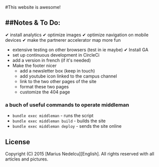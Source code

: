 #This website is awesome!

##Notes & To Do:
-----

✔ install analytics
✔ optimize images
✔ optimize navigation on mobile devices
✔ make the partnerer accelerator map more fun
- extensive testing on other browsers (test in ie maybe)
✔ Install GA
- set up continuous development in CircleCi
- add a version in french (if it's needed)
- Make the footer nicer
	* add a newsletter box (keep in touch)
	* add youtube icon linked to the campus channel
	* link to the two other pages of the site
	* format these two pages
	* customize the 404 page


[mkdrendering]: http://vaidehijoshi.github.io/blog/2015/08/11/rolling-out-the-redcarpet-for-rendering-markdown/

### a buch of useful commands to operate middleman 

- `bundle exec middleman` - runs the script
- `bundle exec middleman build` - builds the site
- `bundle exec middleman deploy` - sends the site online

License
-------

Copyright (C) 2015 [Marius Nedelcu][English].
All rights reserved with all articles and pictures.

